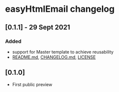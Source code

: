 # easyHtmlEmail changelog

## [0.1.1] - 29 Sept 2021

### Added
* support for Master template to achieve reusability  
* [README.md](README.md), [CHANGELOG.md](CHANGELOG.md), [LICENSE](LICENSE)

## [0.1.0] 
* First public preview